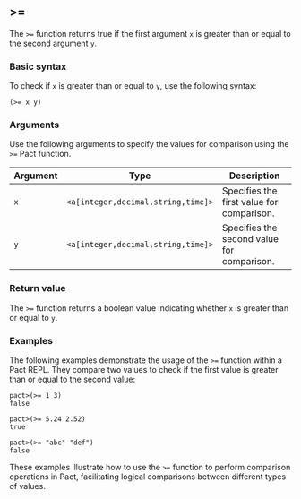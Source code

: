 ## >=

The `>=` function returns true if the first argument `x` is greater than or equal to the second argument `y`.

### Basic syntax

To check if `x` is greater than or equal to `y`, use the following syntax:

`(>= x y)`

### Arguments

Use the following arguments to specify the values for comparison using the `>=` Pact function.

| Argument | Type                               | Description                                |
| -------- | ---------------------------------- | ------------------------------------------ |
| `x`      | `<a[integer,decimal,string,time]>` | Specifies the first value for comparison.  |
| `y`      | `<a[integer,decimal,string,time]>` | Specifies the second value for comparison. |

### Return value

The `>=` function returns a boolean value indicating whether `x` is greater than or equal to `y`.

### Examples

The following examples demonstrate the usage of the `>=` function within a Pact REPL. They compare two values to check if the first value is greater than or equal to the second value:

```pact
pact>(>= 1 3)
false
```

```pact
pact>(>= 5.24 2.52)
true
```

```pact
pact>(>= "abc" "def")
false
```

These examples illustrate how to use the `>=` function to perform comparison operations in Pact, facilitating logical comparisons between different types of values.
